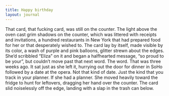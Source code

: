 ```yaml
---
title: Happy birthday
layout: journal
---
```


That card, that fucking card, was still on the counter. The light above the oven cast grim shadows on the counter, which was littered with receipts and invitations, a hundred restaurants in New York that had prepared food for her or that desperately wished to. The card lay by itself, made visible by its color, a wash of purple and pink balloons, glitter strewn about the edges. She’d scribbled “Eliza” on it and began a halfhearted message, “so proud to be your”, but couldn’t move past that next word. The word. That was three weeks ago. It sat just as she left it, hurrying out the door for dinner in SoHo followed by a date at the opera. Not that kind of date. Just the kind that you track in your planner. If she had a planner. She moved heavily toward the fridge to hunt for leftovers, dragging her hand over the counter. The card slid noiselessly off the edge, landing with a slap in the trash can below.
